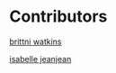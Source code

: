 # Contributors

[brittni watkins](https://github.com/blwatkins)


[isabelle jeanjean](https://github.com/koscheiii)